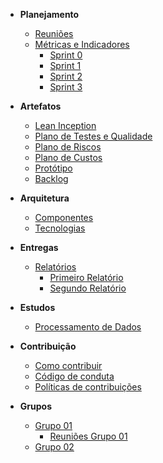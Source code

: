 * **Planejamento**
	* [Reuniões](reunioes/reunioes.md)
	* [Métricas e Indicadores](sprint/metricas.md)
		- [Sprint 0](sprint/sprint_0.md)
		- [Sprint 1](sprint/sprint_1.md)
		- [Sprint 2](sprint/sprint_2.md)
		- [Sprint 3](sprint/sprint_3.md)

* **Artefatos**
	* [Lean Inception](reunioes/lean.md)
	* [Plano de Testes e Qualidade](grupos/grupo_01/plano_de_teste_e_qualidade.md)
	* [Plano de Riscos](sprint/plano_gerenciamento_riscos.md)
	* [Plano de Custos](artefatos/plano_de_gerenciamento_de_custos.md)
	* [Protótipo](prototipo/prototipo.md)
	* [Backlog](backlog/backlog.md)

* **Arquitetura**
	* [Componentes](microservice/microservice.md)
	* [Tecnologias](arquitetura/arquetura.md)



* **Entregas**
	* [Relatórios](relatorio/relatorios.md)
		* [Primeiro Relatório](relatorio/primeiro.md)
		* [Segundo Relatório](relatorio/segundo.md)

* **Estudos**
	* [Processamento de Dados](estudos/dataprocess.md)

* **Contribuição**
	* [Como contribuir](guia_de_contribuicao/como_contribuir.md)
	* [Código de conduta](guia_de_contribuicao/codigo_de_conduta.md)
	* [Políticas de contribuições](guia_de_contribuicao/politicas_de_contribuicao_do_repositorio.md)

* **Grupos**
	* [Grupo 01](grupos/grupo_01)
		* [Reuniões Grupo 01](reunioes_grupo01/reunioes.md)
	* [Grupo 02](grupos/grupo_02)

